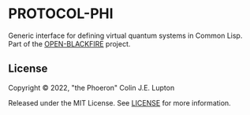 # PROTOCOL-PHI

Generic interface for defining virtual quantum systems in Common Lisp. Part of
the [OPEN-BLACKFIRE][] project.

[OPEN-BLACKFIRE]: https://github.com/thephoeron/open-blackfire/

## License

Copyright &copy; 2022, "the Phoeron" Colin J.E. Lupton

Released under the MIT License. See [LICENSE](./LICENSE) for more information.
